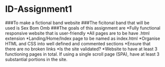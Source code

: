 # ID-Assignment1
###To make a fictional band website
###The ficitonal band that will be used is Sex Bom Omb
###The goals of this assignment are
*Fully functional responsive website that is user-friendly
*All pages are to be have .html extension
*Landing/Home/Index page to be named as index.html
*Organise HTML and CSS into well defined and commented sections
*Ensure that there are no broken links
*Is the site validated?
*Website to have at least 3 functioning pages in total. If using a single scroll page (SPA), have at least 3 substantial portions in the site.